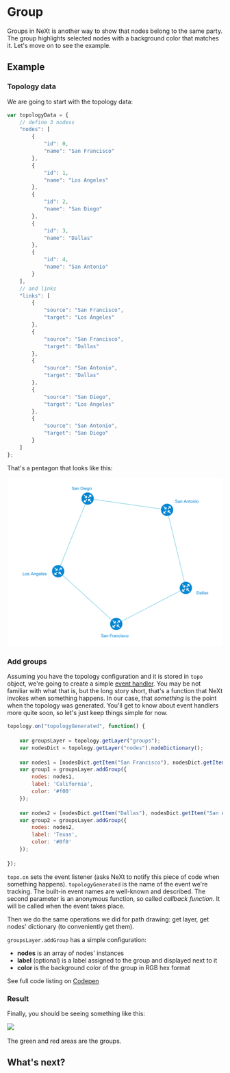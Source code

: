 # Group
Groups in NeXt is another way to show that nodes belong to the same party. The group highlights selected nodes with a background color that matches it. Let's move on to see the example.

## Example
### Topology data
We are going to start with the topology data:

```JavaScript
var topologyData = {
	// define 3 nodess
	"nodes": [
		{
			"id": 0,
			"name": "San Francisco"
		},
		{
			"id": 1,
			"name": "Los Angeles"
		},
		{
			"id": 2,
			"name": "San Diego"
		},
		{
			"id": 3,
			"name": "Dallas"
		},
		{
			"id": 4,
			"name": "San Antonio"
		}
	],
	// and links
	"links": [
		{
			"source": "San Francisco",
			"target": "Los Angeles"
		},
		{
			"source": "San Francisco",
			"target": "Dallas"
		},
		{
			"source": "San Antonio",
			"target": "Dallas"
		},
		{
			"source": "San Diego",
			"target": "Los Angeles"
		},
		{
			"source": "San Antonio",
			"target": "San Diego"
		}
	]
};
```

That's a pentagon that looks like this:

![](../images/tutorial-003-02/topology-pentagon.png)

### Add groups
Assuming you have the topology configuration and it is stored in ```topo``` object, we're going to create a simple [event handler](tutorial-005.md). You may be not familiar with what that is, but the long story short, that's a function that NeXt invokes when something happens. In our case, that *something* is the point when the topology was generated. You'll get to know about event handlers more quite soon, so let's just keep things simple for now.

```JavaScript
topology.on("topologyGenerated", function() {

	var groupsLayer = topology.getLayer("groups");
	var nodesDict = topology.getLayer("nodes").nodeDictionary();

	var nodes1 = [nodesDict.getItem("San Francisco"), nodesDict.getItem("Los Angeles"), nodesDict.getItem("San Diego")];
	var group1 = groupsLayer.addGroup({
		nodes: nodes1,
		label: 'California',
		color: '#f00'
	});

	var nodes2 = [nodesDict.getItem("Dallas"), nodesDict.getItem("San Antonio")];
	var group2 = groupsLayer.addGroup({
		nodes: nodes2,
		label: 'Texas',
		color: '#0f0'
	});

});
```

```topo.on``` sets the event listener (asks NeXt to notify this piece of code when something happens). ```topologyGenerated``` is the name of the event we're tracking. The built-in event names are well-known and described. The second parameter is an anonymous function, so called *callback function*. It will be called when the event takes place.

Then we do the same operations we did for path drawing: get layer, get nodes' dictionary (to conveniently get them).

```groupsLayer.addGroup``` has a simple configuration:

* **nodes** is an array of nodes' instances
* **label** (optional) is a label assigned to the group and displayed next to it
* **color** is the background color of the group in RGB hex format 

See full code listing on [Codepen]()

### Result
Finally, you should be seeing something like this:

![](../images/tutorial-003-02/topology-grouped.png)

The green and red areas are the groups.

## What's next?


